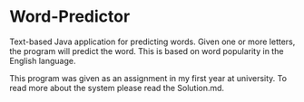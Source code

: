 Word-Predictor
===================================

Text-based Java application for predicting words. Given one or more letters,
the program will predict the word. This is based on word popularity in the
English language.

This program was given as an assignment in my first year at university.
To read more about the system please read the Solution.md.
